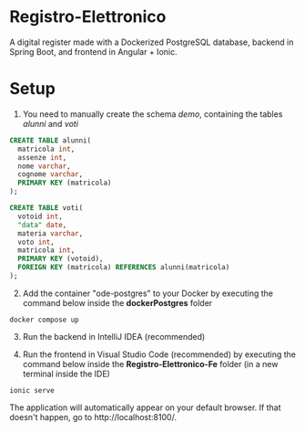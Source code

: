 # Registro-Elettronico
A digital register made with a Dockerized PostgreSQL database, backend in Spring Boot, and frontend in Angular + Ionic.

# Setup
1. You need to manually create the schema *demo*, containing the tables *alunni* and *voti*
```SQL
CREATE TABLE alunni(
  matricola int,
  assenze int,
  nome varchar,
  cognome varchar,
  PRIMARY KEY (matricola)
);
```

```SQL
CREATE TABLE voti(
  votoid int,
  "data" date,
  materia varchar,
  voto int,
  matricola int,
  PRIMARY KEY (votoid),
  FOREIGN KEY (matricola) REFERENCES alunni(matricola)
);
```

2. Add the container "ode-postgres" to your Docker by executing the command below inside the **dockerPostgres** folder 
```
docker compose up
```

3. Run the backend in IntelliJ IDEA (recommended)

4. Run the frontend in Visual Studio Code (recommended) by executing the command below inside the **Registro-Elettronico-Fe** folder (in a new terminal inside the IDE)
```
ionic serve
```

The application will automatically appear on your default browser. If that doesn't happen, go to
http://localhost:8100/.


